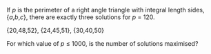 If *p* is the perimeter of a right angle triangle with integral length
sides, {*a*,*b*,*c*}, there are exactly three solutions for *p* = 120.

{20,48,52}, {24,45,51}, {30,40,50}

For which value of *p* ≤ 1000, is the number of solutions maximised?
